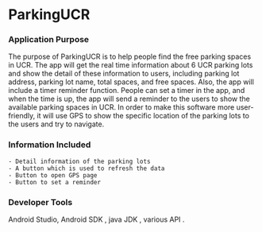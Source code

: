 # ParkingUCR
### Application Purpose
	
  The purpose of ParkingUCR is to help people find the free parking spaces in UCR. The app will get the real time information about 6 UCR parking lots and show the detail of these information to users, including parking lot address, parking lot name, total spaces, and free spaces. Also, the app will include a timer reminder function. People can set a timer in the app, and when the time is up, the app will send a reminder to the users to show the available parking spaces in UCR. In order to make this software more user-friendly, it will use GPS to show the specific location of the parking lots to the users and try to navigate.


### Information Included
    - Detail information of the parking lots
    - A button which is used to refresh the data
    - Button to open GPS page
    - Button to set a reminder


### Developer Tools
Android Studio,  Android SDK ,    java JDK ,  various API .

